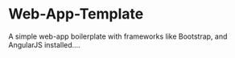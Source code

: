 # Web-App-Template
A simple web-app boilerplate with frameworks like Bootstrap, and AngularJS installed.... 
